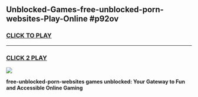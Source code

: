 
## Unblocked-Games-free-unblocked-porn-websites-Play-Online #p92ov
<h3>
<a href="https://news.freeplayer.one?title=free-unblocked-porn-websites&ref=3">CLICK TO PLAY</a></h3>
<hr>

<h3>
<a href="https://news.freeplayer.one?title=free-unblocked-porn-websites&ref=3">CLICK 2 PLAY</a>
  
</h3>

<a href="https://news.freeplayer.one?title=free-unblocked-porn-websites&ref=3"><img src="https://clearcache.store/games.png"></a>


**free-unblocked-porn-websites games unblocked: Your Gateway to Fun and Accessible Online Gaming**
